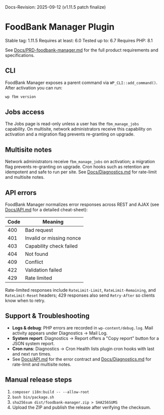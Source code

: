 Docs-Revision: 2025-09-12 (v1.11.5 patch finalize)
# FoodBank Manager Plugin

Stable tag: 1.11.5
Requires at least: 6.0
Tested up to: 6.7
Requires PHP: 8.1

See [Docs/PRD-foodbank-manager.md](../Docs/PRD-foodbank-manager.md) for the full product requirements and specifications.

## CLI

FoodBank Manager exposes a parent command via `WP_CLI::add_command()`. After
activation you can run:

```bash
wp fbm version
```

## Jobs access

The Jobs page is read-only unless a user has the `fbm_manage_jobs` capability.
On multisite, network administrators receive this capability on activation and a
migration flag prevents re-granting on upgrade.

## Multisite notes

Network administrators receive `fbm_manage_jobs` on activation; a migration flag prevents re-granting on upgrade. Cron hooks such as retention are idempotent and safe to run per site. See [Docs/Diagnostics.md](../Docs/Diagnostics.md) for rate-limit and multisite notes.

## API errors

FoodBank Manager normalizes error responses across REST and AJAX (see [Docs/API.md](../Docs/API.md) for a detailed cheat-sheet):

| Code | Meaning |
| ---- | ------- |
| 400 | Bad request |
| 401 | Invalid or missing nonce |
| 403 | Capability check failed |
| 404 | Not found |
| 409 | Conflict |
| 422 | Validation failed |
| 429 | Rate limited |

Rate-limited responses include `RateLimit-Limit`, `RateLimit-Remaining`, and `RateLimit-Reset` headers; 429 responses also send `Retry-After` so clients know when to retry.

## Support & Troubleshooting

- **Logs & debug**: PHP errors are recorded in `wp-content/debug.log`. Mail activity appears under Diagnostics → Mail Log.
- **System report**: Diagnostics → Report offers a "Copy report" button for a JSON system report.
- **Cron runs**: Diagnostics → Cron Health lists plugin cron hooks with last and next run times.
- See [Docs/API.md](../Docs/API.md) for the error contract and [Docs/Diagnostics.md](../Docs/Diagnostics.md) for rate-limit and multisite notes.

## Manual release steps

1. `composer i18n:build -- --allow-root`
2. `bash bin/package.sh`
3. `sha256sum dist/foodbank-manager.zip > SHA256SUMS`
4. Upload the ZIP and publish the release after verifying the checksum.
